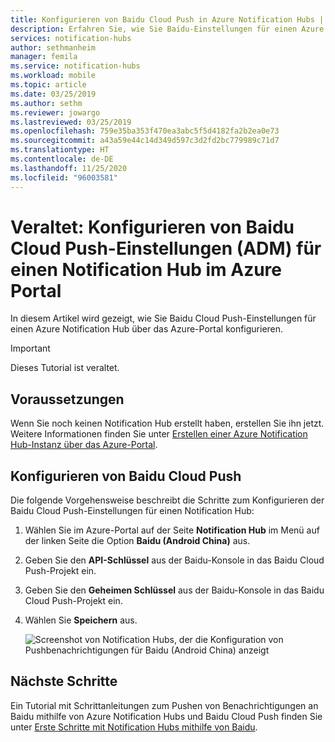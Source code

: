 ```yaml
---
title: Konfigurieren von Baidu Cloud Push in Azure Notification Hubs | Microsoft-Dokumentation
description: Erfahren Sie, wie Sie Baidu-Einstellungen für einen Azure Notification Hub konfigurieren.
services: notification-hubs
author: sethmanheim
manager: femila
ms.service: notification-hubs
ms.workload: mobile
ms.topic: article
ms.date: 03/25/2019
ms.author: sethm
ms.reviewer: jowargo
ms.lastreviewed: 03/25/2019
ms.openlocfilehash: 759e35ba353f470ea3abc5f5d4182fa2b2ea0e73
ms.sourcegitcommit: a43a59e44c14d349d597c3d2fd2bc779989c71d7
ms.translationtype: HT
ms.contentlocale: de-DE
ms.lasthandoff: 11/25/2020
ms.locfileid: "96003581"
---
```

# <a name="deprecated-configure-baidu-cloud-push-settings-for-a-notification-hub-in-the-azure-portal"></a>Veraltet: Konfigurieren von Baidu Cloud Push-Einstellungen (ADM) für einen Notification Hub im Azure Portal

In diesem Artikel wird gezeigt, wie Sie Baidu Cloud Push-Einstellungen für einen Azure Notification Hub über das Azure-Portal konfigurieren.

> [!IMPORTANT]
> Dieses Tutorial ist veraltet. 

## <a name="prerequisites"></a>Voraussetzungen
Wenn Sie noch keinen Notification Hub erstellt haben, erstellen Sie ihn jetzt. Weitere Informationen finden Sie unter [Erstellen einer Azure Notification Hub-Instanz über das Azure-Portal](create-notification-hub-portal.md). 

## <a name="configure-baidu-cloud-push"></a>Konfigurieren von Baidu Cloud Push
Die folgende Vorgehensweise beschreibt die Schritte zum Konfigurieren der Baidu Cloud Push-Einstellungen für einen Notification Hub:

1. Wählen Sie im Azure-Portal auf der Seite **Notification Hub** im Menü auf der linken Seite die Option **Baidu (Android China)** aus. 
2. Geben Sie den **API-Schlüssel** aus der Baidu-Konsole in das Baidu Cloud Push-Projekt ein. 
3. Geben Sie den **Geheimen Schlüssel** aus der Baidu-Konsole in das Baidu Cloud Push-Projekt ein. 
4. Wählen Sie **Speichern** aus. 

    ![Screenshot von Notification Hubs, der die Konfiguration von Pushbenachrichtigungen für Baidu (Android China) anzeigt](./media/notification-hubs-baidu-get-started/AzureNotificationServicesBaidu.png)

## <a name="next-steps"></a>Nächste Schritte
Ein Tutorial mit Schrittanleitungen zum Pushen von Benachrichtigungen an Baidu mithilfe von Azure Notification Hubs und Baidu Cloud Push finden Sie unter [Erste Schritte mit Notification Hubs mithilfe von Baidu](notification-hubs-baidu-china-android-notifications-get-started.md).
